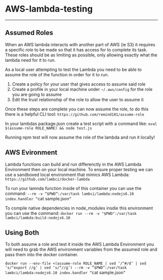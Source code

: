 # AWS-lambda-testing

---

## Assumed Roles

When an AWS lambda interacts with another part of AWS (ie S3) it requires a specific role to be made so that it has access for to complete its task. These roles should be as limiting as possible, only allowing exactly what the lambda need for it to run.

As a local user attempting to test the Lambda you need to be able to assume the role of the function in order for it to run.

1. Create a policy for your user that gives access to assume said role
2. Create a profile in your local machine under `~/.aws/config` for the role you are going to assume
3. Edit the trust relationship of the role to allow the user to assume it

Once these steps are complete you can now assume the role, to do this there is a helpful CLI tool: `https://github.com/remind101/assume-role`

In your lambdas package.json create a test script with a command like: 
`eval $(assume-role ROLE_NAME) && node test.js`

Running npm test will now assume the role of the lambda and run it locally!

## AWS Evironment

Lambda functions can build and run differenctly in the AWS Lambda Environment then on your local machine. To ensure proper testing we can use a sandboxed local environment that mimics AWS Lambda: `https://github.com/lambci/docker-lambda`

To run your lamnda function inside of this container you can use the command: 
`--rm -v “$PWD”:/var/task lambci/lambda:nodejs6.10 index.handler “`cat sample.json`”`

To compile native dependencies in node_modules insdie this environment you can use the command:
`docker run --rm -v "$PWD":/var/task lambci/lambda:build-nodejs6.10`

## Using Both

To both assume a role and test it inside the AWS Lambda Environment you will need to grab the AWS environment variables from the assumed role and pass them into the docker container.

`docker run --env-file <(assume-role ROLE_NAME | sed ‘/^#/d’ | sed ‘s/^export //g’ | sed ‘s/“//g’) --rm -v “$PWD”:/var/task lambci/lambda:nodejs6.10 index.handler “`cat sample.json`”`
